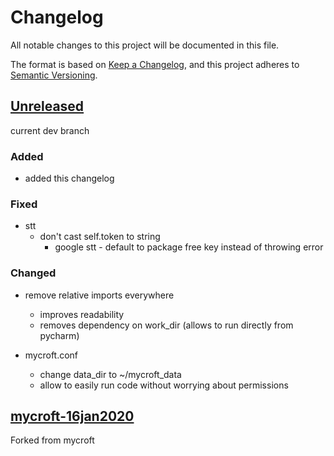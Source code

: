 # Changelog

All notable changes to this project will be documented in this file.

The format is based on [Keep a Changelog](https://keepachangelog.com/en/1.0.0/),
and this project adheres to [Semantic Versioning](https://semver.org/spec/v2.0.0.html).

## [Unreleased]

current dev branch

### Added

- added this changelog

 
### Fixed

- stt
    - don't cast self.token to string
        - google stt - default to package free key instead of throwing error


### Changed

- remove relative imports everywhere
    - improves readability
    - removes dependency on work_dir (allows to run directly from pycharm)
    
    
- mycroft.conf
    - change data_dir to ~/mycroft_data
    - allow to easily run code without worrying about permissions
   
## [mycroft-16jan2020]

Forked from mycroft

[unreleased]: https://github.com/NeonJarbas/NeonCore/tree/dev
[mycroft-16jan2020]: https://github.com/NeonJarbas/NeonCore/tree/mycroft/16/01/2020
